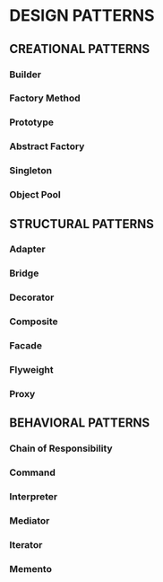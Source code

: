 # DESIGN PATTERNS

## CREATIONAL PATTERNS

### Builder

### Factory Method

### Prototype

### Abstract Factory

### Singleton

### Object Pool 



## STRUCTURAL PATTERNS

### Adapter

### Bridge

### Decorator

### Composite

### Facade

### Flyweight

### Proxy



## BEHAVIORAL PATTERNS

### Chain of Responsibility

### Command

### Interpreter

### Mediator

### Iterator

### Memento